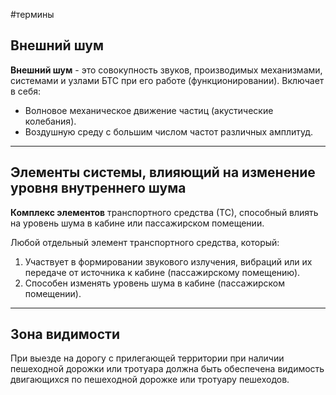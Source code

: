 #термины 
## Внешний шум

**Внешний шум** - это совокупность звуков, производимых механизмами, системами и узлами БТС при его работе (функционировании). Включает в себя:

- Волновое механическое движение частиц (акустические колебания).
- Воздушную среду с большим числом частот различных амплитуд.

___
## Элементы системы, влияющий на изменение уровня внутреннего шума

**Комплекс элементов** транспортного средства (ТС), способный влиять на уровень шума в кабине или пассажирском помещении.

Любой отдельный элемент транспортного средства, который:

1. Участвует в формировании звукового излучения, вибраций или их передаче от источника к кабине (пассажирскому помещению).
2. Способен изменять уровень шума в кабине (пассажирском помещении).

___
## Зона видимости

При выезде на дорогу с прилегающей территории при наличии пешеходной дорожки или тротуара должна быть обеспечена видимость двигающихся по пешеходной дорожке или тротуару пешеходов.